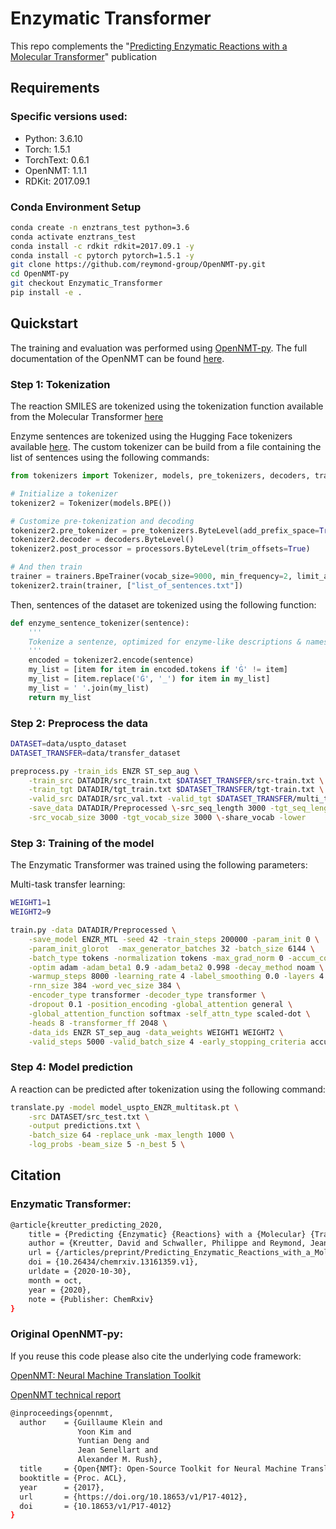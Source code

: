 # Enzymatic Transformer


This repo complements the "[Predicting Enzymatic Reactions with a Molecular Transformer](https://pubs.rsc.org/en/content/articlelanding/2021/SC/D1SC02362D)" publication

## Requirements

### Specific versions used:
- Python: 3.6.10
- Torch: 1.5.1
- TorchText: 0.6.1
- OpenNMT: 1.1.1
- RDKit: 2017.09.1

### Conda Environment Setup

```bash
conda create -n enztrans_test python=3.6
conda activate enztrans_test
conda install -c rdkit rdkit=2017.09.1 -y
conda install -c pytorch pytorch=1.5.1 -y
git clone https://github.com/reymond-group/OpenNMT-py.git
cd OpenNMT-py
git checkout Enzymatic_Transformer
pip install -e .
```

## Quickstart

The training and evaluation was performed using [OpenNMT-py](https://github.com/OpenNMT/OpenNMT-py). The full documentation of the OpenNMT can be found [here](https://opennmt.net/OpenNMT-py/).

### Step 1: Tokenization 

The reaction SMILES are tokenized using the tokenization function available from the Molecular Transformer [here](https://github.com/pschwllr/MolecularTransformer)

Enzyme sentences are tokenized using the Hugging Face tokenizers available [here](https://github.com/huggingface/tokenizers/tree/master/bindings/python#build-your-own). The custom tokenizer can be build from a file containing the list of sentences using the following commands:

```python
from tokenizers import Tokenizer, models, pre_tokenizers, decoders, trainers, processors

# Initialize a tokenizer
tokenizer2 = Tokenizer(models.BPE())

# Customize pre-tokenization and decoding
tokenizer2.pre_tokenizer = pre_tokenizers.ByteLevel(add_prefix_space=True)
tokenizer2.decoder = decoders.ByteLevel()
tokenizer2.post_processor = processors.ByteLevel(trim_offsets=True)

# And then train
trainer = trainers.BpeTrainer(vocab_size=9000, min_frequency=2, limit_alphabet=55, special_tokens=['ase', 'hydro', 'mono', 'cyclo', 'thermo', 'im'])
tokenizer2.train(trainer, ["list_of_sentences.txt"])
```

Then, sentences of the dataset are tokenized using the following function:

```python
def enzyme_sentence_tokenizer(sentence):
    '''
    Tokenize a sentenze, optimized for enzyme-like descriptions & names
    '''
    encoded = tokenizer2.encode(sentence)
    my_list = [item for item in encoded.tokens if 'Ġ' != item]
    my_list = [item.replace('Ġ', '_') for item in my_list]
    my_list = ' '.join(my_list)
    return my_list
```

### Step 2: Preprocess the data

```bash
DATASET=data/uspto_dataset
DATASET_TRANSFER=data/transfer_dataset

preprocess.py -train_ids ENZR ST_sep_aug \
	-train_src DATADIR/src_train.txt $DATASET_TRANSFER/src-train.txt \
	-train_tgt DATADIR/tgt_train.txt $DATASET_TRANSFER/tgt-train.txt \
	-valid_src DATADIR/src_val.txt -valid_tgt $DATASET_TRANSFER/multi_task /tgt_val.txt \
	-save_data DATADIR/Preprocessed \-src_seq_length 3000 -tgt_seq_length 3000 \
	-src_vocab_size 3000 -tgt_vocab_size 3000 \-share_vocab -lower
```

### Step 3: Training of the model

The Enzymatic Transformer was trained using the following parameters:

Multi-task transfer learning:

```bash
WEIGHT1=1
WEIGHT2=9

train.py -data DATADIR/Preprocessed \
	-save_model ENZR_MTL -seed 42 -train_steps 200000 -param_init 0 \
	-param_init_glorot  -max_generator_batches 32 -batch_size 6144 \
	-batch_type tokens -normalization tokens -max_grad_norm 0 -accum_count 4 \
	-optim adam -adam_beta1 0.9 -adam_beta2 0.998 -decay_method noam \
	-warmup_steps 8000 -learning_rate 4 -label_smoothing 0.0 -layers 4 \
	-rnn_size 384 -word_vec_size 384 \
	-encoder_type transformer -decoder_type transformer \
	-dropout 0.1 -position_encoding -global_attention general \
	-global_attention_function softmax -self_attn_type scaled-dot \
	-heads 8 -transformer_ff 2048 \
	-data_ids ENZR ST_sep_aug -data_weights WEIGHT1 WEIGHT2 \
	-valid_steps 5000 -valid_batch_size 4 -early_stopping_criteria accuracy \
```





### Step 4: Model prediction


A reaction can be predicted after tokenization using the following command:

```bash
translate.py -model model_uspto_ENZR_multitask.pt \
	-src DATASET/src_test.txt \
	-output predictions.txt \
	-batch_size 64 -replace_unk -max_length 1000 \
	-log_probs -beam_size 5 -n_best 5 \

```

## Citation

### Enzymatic Transformer:

```bash
@article{kreutter_predicting_2020,
	title = {Predicting {Enzymatic} {Reactions} with a {Molecular} {Transformer}},
	author = {Kreutter, David and Schwaller, Philippe and Reymond, Jean-Louis},
	url = {/articles/preprint/Predicting_Enzymatic_Reactions_with_a_Molecular_Transformer/13161359/1},
	doi = {10.26434/chemrxiv.13161359.v1},
	urldate = {2020-10-30},
	month = oct,
	year = {2020},
	note = {Publisher: ChemRxiv}
}
```

### Original OpenNMT-py:

If you reuse this code please also cite the underlying code framework:

[OpenNMT: Neural Machine Translation Toolkit](https://arxiv.org/pdf/1805.11462.pdf)

[OpenNMT technical report](https://www.aclweb.org/anthology/P17-4012/)

```bash
@inproceedings{opennmt,
  author    = {Guillaume Klein and
               Yoon Kim and
               Yuntian Deng and
               Jean Senellart and
               Alexander M. Rush},
  title     = {Open{NMT}: Open-Source Toolkit for Neural Machine Translation},
  booktitle = {Proc. ACL},
  year      = {2017},
  url       = {https://doi.org/10.18653/v1/P17-4012},
  doi       = {10.18653/v1/P17-4012}
}
```








